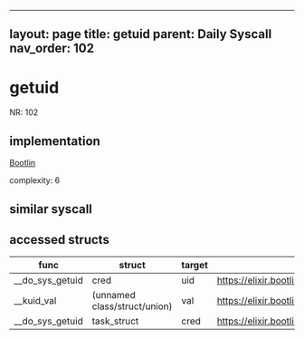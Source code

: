 
---
layout: page
title: getuid
parent: Daily Syscall
nav_order: 102
---
        

# getuid
NR: 102

## implementation
[Bootlin](https://elixir.bootlin.com/linux/v6.14.7/source/kernel/sys.c#L997)

complexity: 6


## similar syscall


## accessed structs

|func|struct|target|location|has_read|has_write|
|--|--|--|--|--|--|
|__do_sys_getuid|cred|uid|https://elixir.bootlin.com/linux/v6.14.7/source/kernel/sys.c#L1000|true|true|
|__kuid_val|(unnamed class/struct/union)|val|https://elixir.bootlin.com/linux/v6.14.7/source/include/linux/uidgid.h#L28|true|true|
|__do_sys_getuid|task_struct|cred|https://elixir.bootlin.com/linux/v6.14.7/source/kernel/sys.c#L1000|true|true|
